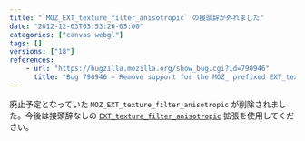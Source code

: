 ```yaml
---
title: "`MOZ_EXT_texture_filter_anisotropic` の接頭辞が外れました"
date: "2012-12-03T03:53:26-05:00"
categories: ["canvas-webgl"]
tags: []
versions: ["18"]
references:
    - url: "https://bugzilla.mozilla.org/show_bug.cgi?id=790946"
      title: "Bug 790946 – Remove support for the MOZ_ prefixed EXT_texture_filter_anisotropic ext name"
---
```

廃止予定となっていた `MOZ_EXT_texture_filter_anisotropic` が削除されました。今後は接頭辞なしの [`EXT_texture_filter_anisotropic`](https://developer.mozilla.org/docs/WebGL/Using_Extensions#EXT_texture_filter_anisotropic) 拡張を使用してください。
